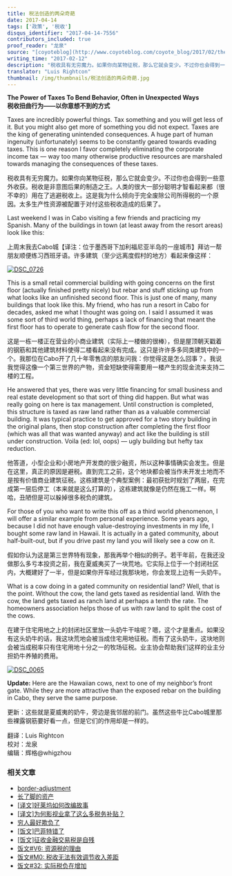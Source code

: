 ```yaml
---
title: 税法创造的两朵奇葩
date: 2017-04-14
tags: ['政策', '税收']
disqus_identifier: "2017-04-14-7556"
contributors_included: true
proof_reader: "龙泉"
source: "[coyoteblog](http://www.coyoteblog.com/coyote_blog/2017/02/the-power-of-taxes-to-bend-behavior-often-in-unexpected-ways.html)"
writing_time: "2017-02-12"
description: "税收具有无穷魔力。如果你向某物征税，那么它就会变少。不过你也会得到一些意外收获。税收是非意图后果的制造之王。人类的很大一部分聪明才智看起来都（很不幸的）用在了逃避税收上。"
translator: "Luis Rightcon"
thumbnail: /img/thumbnails/税法创造的两朵奇葩.jpg
---
```


**The Power of Taxes To Bend Behavior, Often in Unexpected Ways**  
**税收扭曲行为——以你意想不到的方式**

Taxes are incredibly powerful things. Tax something and you will get less of it. But you might also get more of something you did not expect. Taxes are the king of generating unintended consequences. A huge part of human ingenuity (unfortunately) seems to be constantly geared towards evading taxes. This is one reason I favor completely eliminating the corporate income tax — way too many otherwise productive resources are marshaled towards managing the consequences of these taxes.

税收具有无穷魔力。如果你向某物征税，那么它就会变少。不过你也会得到一些意外收获。税收是非意图后果的制造之王。人类的很大一部分聪明才智看起来都（很不幸的）用在了逃避税收上。这是我为什么倾向于完全废除公司所得税的一个原因。太多生产性资源被配置于对付这些税收造成的后果了。

Last weekend I was in Cabo visiting a few friends and practicing my Spanish. Many of the buildings in town (at least away from the resort areas) look like this:

上周末我去Cabo城【译注：位于墨西哥下加利福尼亚半岛的一座城市】拜访一帮朋友顺便练习西班牙语。许多建筑（至少远离度假村的地方）看起来像这样：

[![DSC_0726](https://headsalon.org/wordpress/wp-content/uploads/2017/04/DSC_0726-300x225.jpg)](https://headsalon.org/wordpress/wp-content/uploads/2017/04/DSC_0726.jpg)

This is a small retail commercial building with going concerns on the first floor (actually finished pretty nicely) but rebar and stuff sticking up from what looks like an unfinished second floor. This is just one of many, many buildings that look like this. My friend, who has run a resort in Cabo for decades, asked me what I thought was going on. I said I assumed it was some sort of third world thing, perhaps a lack of financing that meant the first floor has to operate to generate cash flow for the second floor.

这是一栋一楼正在营业的小商业建筑（实际上一楼做的很棒），但是屋顶朝天戳着的钢筋和其他建筑材料使得二楼看起来没有完成。这只是许许多多同类建筑中的一个。我那位在Cabo开了几十年零售店的朋友问我：你觉得这是怎么回事？。我说我觉得这像一个第三世界的产物，资金短缺使得需要用一楼产生的现金流来支持二楼的工程。

He answered that yes, there was very little financing for small business and real estate development so that sort of thing did happen. But what was really going on here is tax management. Until construction is completed, this structure is taxed as raw land rather than as a valuable commercial building. It was typical practice to get approved for a two story building in the original plans, then stop construction after completing the first floor (which was all that was wanted anyway) and act like the building is still under construction. Voila (ed: lol, oops) — ugly building but hefty tax reduction.

他答道，小型企业和小房地产开发商的很少融资，所以这种事情确实会发生。但是在这里，真正的原因是避税。直到完工之前，这个地块都会被当作未开发土地而不是按有价值商业建筑征税。这栋建筑是个典型案例：最初获批时规划了两层，在完成第一层后停工（本来就是这么打算的），这栋建筑就像是仍然在施工一样。啊哈，丑陋但是可以躲掉很多税负的建筑。

For those of you who want to write this off as a third world phenomenon, I will offer a similar example from personal experience. Some years ago, because I did not have enough value-destroying investments in my life, I bought some raw land in Hawaii. It is actually in a gated community, about half-built-out, but if you drive past my land you will likely see a cow on it.

假如你认为这是第三世界特有现象，那我再举个相似的例子。若干年前，在我还没做那么多亏本投资之前，我在夏威夷买了一块荒地。它实际上位于一个封闭社区内，大概建好了一半，但是如果你开车经过我那块地，你会发现上边有一头奶牛。

What is a cow doing in a gated community on residential land? Well, that is the point. Without the cow, the land gets taxed as residential land. With the cow, the land gets taxed as ranch land at perhaps a tenth the rate. The homeowners association helps those of us with raw land to split the cost of the cows.

在建于住宅用地之上的封闭社区里放一头奶牛干啥呢？嗯，这个才是重点。如果没有这头奶牛的话，我这块荒地会被当成住宅用地征税。而有了这头奶牛，这块地则会被当成税率只有住宅用地十分之一的牧场征税。业主协会帮助我们这样的业主分担奶牛养殖的费用。

[![DSC_0065](https://headsalon.org/wordpress/wp-content/uploads/2017/04/DSC_0065-300x199.jpg)](https://headsalon.org/wordpress/wp-content/uploads/2017/04/DSC_0065.jpg)

**Update:** Here are the Hawaiian cows, next to one of my neighbor’s front gate. While they are more attractive than the exposed rebar on the building in Cabo, they serve the same purpose.

更新：这些就是夏威夷的奶牛，旁边是我邻居的前门。虽然这些牛比Cabo城里那些裸露钢筋要好看一点，但是它们的作用却是一样的。


翻译：Luis Rightcon  
校对：龙泉  
编辑：辉格@whigzhou


### 相关文章

* [border-adjustment](https://headsalon.org/archives/7673.html "border-adjustment")
* [长了脚的资产](https://headsalon.org/archives/7611.html "长了脚的资产")
* [[译文]好莱坞如何改编故事](https://headsalon.org/archives/7382.html "[译文]好莱坞如何改编故事")
* [[译文]为何影视业拿了这么多税务补贴？](https://headsalon.org/archives/7371.html "[译文]为何影视业拿了这么多税务补贴？")
* [穷人最好欺负了](https://headsalon.org/archives/7050.html "穷人最好欺负了")
* [[饭文]巴菲特错了](https://headsalon.org/archives/4268.html "[饭文]巴菲特错了")
* [[饭文]征收金融交易税是自残](https://headsalon.org/archives/3608.html "[饭文]征收金融交易税是自残")
* [饭文#V6: 资源税的理由](https://headsalon.org/archives/2100.html "饭文#V6: 资源税的理由")
* [饭文#M0: 税收无法有效调节收入差距](https://headsalon.org/archives/726.html "饭文#M0: 税收无法有效调节收入差距")
* [饭文#32: 实际税负在增加](https://headsalon.org/archives/622.html "饭文#32: 实际税负在增加")
